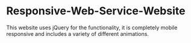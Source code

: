 # Responsive-Web-Service-Website

This website uses jQuery for the functionality, it is completely mobile responsive and includes a variety of different animations.
